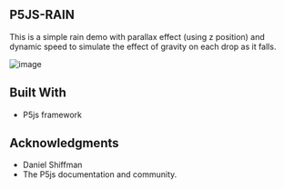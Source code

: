 ## P5JS-RAIN

This is a simple rain demo with parallax effect (using z position) and dynamic speed to simulate the effect of gravity on each drop as it falls.

![image](https://github.com/user-attachments/assets/9b7137de-8579-4314-bfd6-69d0e352dc8c)

## Built With

- P5js framework

## Acknowledgments
- Daniel Shiffman
- The P5js documentation and community.
